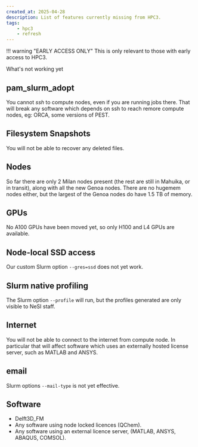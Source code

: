 ```yaml
---
created_at: 2025-04-28
description: List of features currently missing from HPC3.
tags: 
    - hpc3
    - refresh
---
```


!!! warning "EARLY ACCESS ONLY"
    This is only relevant to those with early access to HPC3.

What's not working yet

## pam_slurm_adopt

You cannot _ssh_ to compute nodes, even if you are running jobs there.  That will break any software which depends on ssh to reach remore compute nodes, eg: ORCA, some versions of PEST.

## Filesystem Snapshots

You will not be able to recover any deleted files.

## Nodes

So far there are only 2 Milan nodes present (the rest are still in Mahuika, or in transit), along with all the new Genoa nodes.  There are no hugemem nodes either, but the largest of the Genoa nodes do have 1.5 TB of memory.

## GPUs

No A100 GPUs have been moved yet, so only H100 and L4 GPUs are available.

## Node-local SSD access

Our custom Slurm option `--gres=ssd` does not yet work.

## Slurm native profiling

The Slurm option `--profile` will run, but the profiles generated are only visible to NeSI staff.

## Internet

You will not be able to connect to the internet from compute node.  In particular that will affect software which uses an externally hosted license server, such as MATLAB and ANSYS.

## email

Slurm options `--mail-type` is not yet effective.

## Software

- Delft3D_FM
- Any software using node locked licences (QChem).
- Any software using an external licence server,  (MATLAB, ANSYS, ABAQUS, COMSOL).
